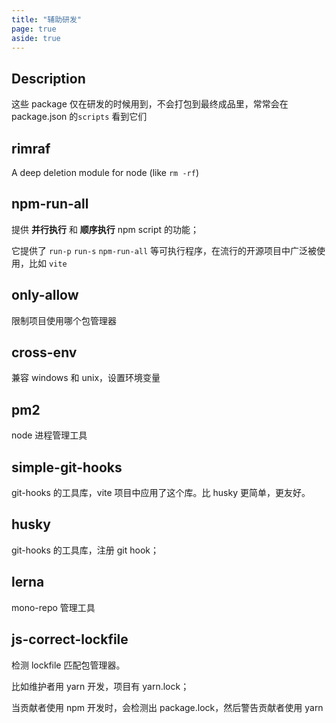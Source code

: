 ```yaml
---
title: "辅助研发"
page: true
aside: true
---
```


## Description

这些 package 仅在研发的时候用到，不会打包到最终成品里，常常会在 package.json 的`scripts` 看到它们

## rimraf

A deep deletion module for node (like `rm -rf`)

## npm-run-all

提供 **并行执行** 和 **顺序执行** npm script 的功能；

它提供了 `run-p` `run-s` `npm-run-all` 等可执行程序，在流行的开源项目中广泛被使用，比如 `vite`

## only-allow

限制项目使用哪个包管理器

## cross-env

兼容 windows 和 unix，设置环境变量

## pm2

node 进程管理工具

## simple-git-hooks

git-hooks 的工具库，vite 项目中应用了这个库。比 husky 更简单，更友好。

## husky

git-hooks 的工具库，注册 git hook；

## lerna

mono-repo 管理工具

## js-correct-lockfile

检测 lockfile 匹配包管理器。

比如维护者用 yarn 开发，项目有 yarn.lock；

当贡献者使用 npm 开发时，会检测出 package.lock，然后警告贡献者使用 yarn

<Giscus />
